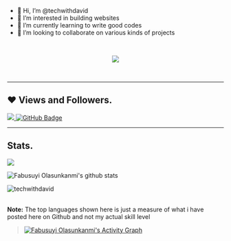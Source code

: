 - 👋 Hi, I’m @techwithdavid
- 👀 I’m interested in building websites 
- 🌱 I’m currently learning to write good codes
- 💞️ I’m looking to collaborate on various kinds of projects

<br>

<p align="center">
<a href="https://twitter.com/techguy_daveed/" alt="twitter"><img src="https://img.shields.io/twitter/follow/techguy_daveed?color=1DA1F2&logo=twitter&style=for-the-badge" /></a>
</p>

<br>

<hr>

## ❤ Views and Followers.

<a href="https://github.com/techwithdavid/github-profile-views-counter">
    <img src="https://komarev.com/ghpvc/?username=techwithdavid">
</a>
<a href="https://github.com/techwithdavid?tab=followers"><img src="https://img.shields.io/github/followers/techwithdavid?label=Followers&style=social" alt="GitHub Badge"></a>

<br>
<hr>

 ## Stats.
 <p><img align="center" src="https://github-readme-stats.vercel.app/api/top-langs/?username=techwithdavid&layout=compact&theme=dark&hide_border=false" /></p>
<p><img align="center" src="https://github-readme-stats.vercel.app/api?username=techwithdavid&show_icons=true&include_all_commits=true&count_private=true&layout=compact&theme=dark&hide_border=false&border_radius=2&hide=contribs" alt="Fabusuyi Olasunkanmi's github stats" /></p>

<p><img align="center" src="https://github-readme-streak-stats.herokuapp.com/?user=techwithdavid&theme=dark" alt="techwithdavid" /></p>
<br/>
 <b>Note:</b> The top languages shown here is just a measure of what i have posted here on Github and not my actual skill level


> <a href="https://github.com/techwithdavid/github-readme-activity-graph"><img alt="Fabusuyi Olasunkanmi's Activity Graph" src="https://activity-graph.herokuapp.com/graph?username=techwithdavid&bg_color=0D1117&color=5BCDEC&line=5BCDEC&point=FFFFFF&hide_border=true" /></a>


<!---
techwithdavid/techwithdavid is a ✨ special ✨ repository because its `README.md` (this file) appears on your GitHub profile.
You can click the Preview link to take a look at your changes.
--->
